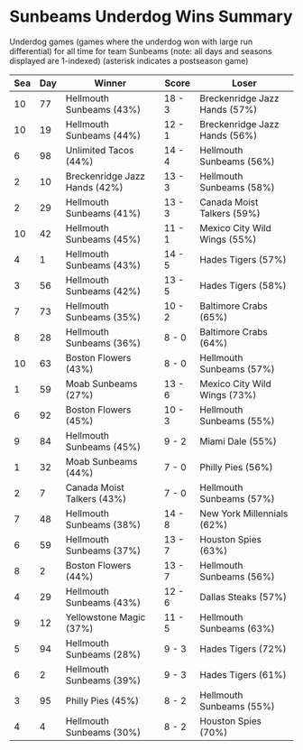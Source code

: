 # Sunbeams Underdog Wins Summary



Underdog games (games where the underdog won with large run differential) for all time for team Sunbeams (note: all days and seasons displayed are 1-indexed) (asterisk indicates a postseason game)


| Sea | Day | Winner | Score | Loser | 
| ------ |------ |------ |------ |------ |
| 10 | 77 | Hellmouth Sunbeams (43%) | 18 - 3 | Breckenridge Jazz Hands (57%) | 
| 10 | 19 | Hellmouth Sunbeams (44%) | 12 - 1 | Breckenridge Jazz Hands (56%) | 
| 6 | 98 | Unlimited Tacos (44%) | 14 - 4 | Hellmouth Sunbeams (56%) | 
| 2 | 10 | Breckenridge Jazz Hands (42%) | 13 - 3 | Hellmouth Sunbeams (58%) | 
| 2 | 29 | Hellmouth Sunbeams (41%) | 13 - 3 | Canada Moist Talkers (59%) | 
| 10 | 42 | Hellmouth Sunbeams (45%) | 11 - 1 | Mexico City Wild Wings (55%) | 
| 4 | 1 | Hellmouth Sunbeams (43%) | 14 - 5 | Hades Tigers (57%) | 
| 3 | 56 | Hellmouth Sunbeams (42%) | 13 - 5 | Hades Tigers (58%) | 
| 7 | 73 | Hellmouth Sunbeams (35%) | 10 - 2 | Baltimore Crabs (65%) | 
| 8 | 28 | Hellmouth Sunbeams (36%) | 8 - 0 | Baltimore Crabs (64%) | 
| 10 | 63 | Boston Flowers (43%) | 8 - 0 | Hellmouth Sunbeams (57%) | 
| 1 | 59 | Moab Sunbeams (27%) | 13 - 6 | Mexico City Wild Wings (73%) | 
| 6 | 92 | Boston Flowers (45%) | 10 - 3 | Hellmouth Sunbeams (55%) | 
| 9 | 84 | Hellmouth Sunbeams (45%) | 9 - 2 | Miami Dale (55%) | 
| 1 | 32 | Moab Sunbeams (44%) | 7 - 0 | Philly Pies (56%) | 
| 2 | 7 | Canada Moist Talkers (43%) | 7 - 0 | Hellmouth Sunbeams (57%) | 
| 7 | 48 | Hellmouth Sunbeams (38%) | 14 - 8 | New York Millennials (62%) | 
| 6 | 59 | Hellmouth Sunbeams (37%) | 13 - 7 | Houston Spies (63%) | 
| 8 | 2 | Boston Flowers (44%) | 13 - 7 | Hellmouth Sunbeams (56%) | 
| 4 | 29 | Hellmouth Sunbeams (43%) | 12 - 6 | Dallas Steaks (57%) | 
| 9 | 12 | Yellowstone Magic (37%) | 11 - 5 | Hellmouth Sunbeams (63%) | 
| 5 | 94 | Hellmouth Sunbeams (28%) | 9 - 3 | Hades Tigers (72%) | 
| 6 | 2 | Hellmouth Sunbeams (39%) | 9 - 3 | Hades Tigers (61%) | 
| 3 | 95 | Philly Pies (45%) | 8 - 2 | Hellmouth Sunbeams (55%) | 
| 4 | 4 | Hellmouth Sunbeams (30%) | 8 - 2 | Houston Spies (70%) | 


